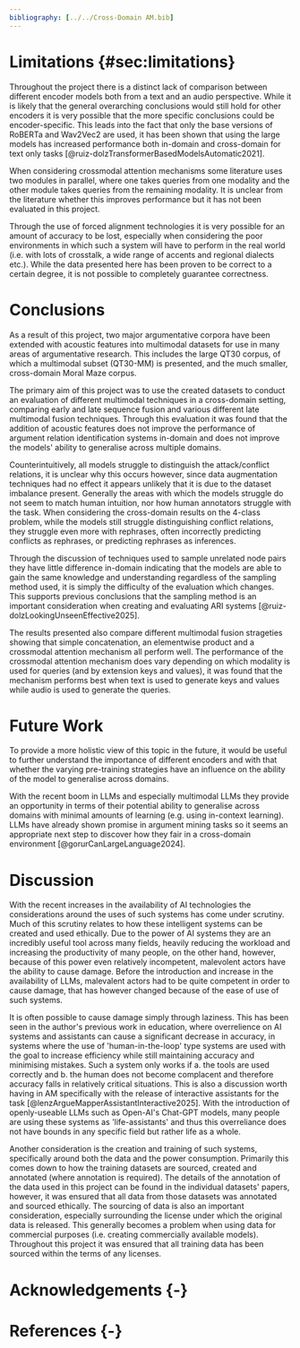```yaml
---
bibliography: [../../Cross-Domain AM.bib]
---
```


# Limitations {#sec:limitations}

Throughout the project there is a distinct lack of comparison between different encoder models both from a text and an audio perspective. While it is likely that the general overarching conclusions would still hold for other encoders it is very possible that the more specific conclusions could be encoder-specific. This leads into the fact that only the base versions of RoBERTa and Wav2Vec2 are used, it has been shown that using the large models has increased performance both in-domain and cross-domain for text only tasks [@ruiz-dolzTransformerBasedModelsAutomatic2021].

When considering crossmodal attention mechanisms some literature uses two modules in parallel, where one takes queries from one modality and the other module takes queries from the remaining modality. It is unclear from the literature whether this improves performance but it has not been evaluated in this project.

Through the use of forced alignment technologies it is very possible for an amount of accuracy to be lost, especially when considering the poor environments in which such a system will have to perform in the real world (i.e. with lots of crosstalk, a wide range of accents and regional dialects etc.). While the data presented here has been proven to be correct to a certain degree, it is not possible to completely guarantee correctness.

# Conclusions

As a result of this project, two major argumentative corpora have been extended with acoustic features into multimodal datasets for use in many areas of argumentative research. This includes the large QT30 corpus, of which a multimodal subset (QT30-MM) is presented, and the much smaller, cross-domain Moral Maze corpus.

The primary aim of this project was to use the created datasets to conduct an evaluation of different multimodal techniques in a cross-domain setting, comparing early and late sequence fusion and various different late multimodal fusion techniques. Through this evaluation it was found that the addition of acoustic features does not improve the performance of argument relation identification systems in-domain and does not improve the models' ability to generalise across multiple domains.

Counterintuitively, all models struggle to distinguish the attack/conflict relations, it is unclear why this occurs however, since data augmentation techniques had no effect it appears unlikely that it is due to the dataset imbalance present. Generally the areas with which the models struggle do not seem to match human intuition, nor how human annotators struggle with the task. When considering the cross-domain results on the 4-class problem, while the models still struggle distinguishing conflict relations, they struggle even more with rephrases, often incorrectly predicting conflicts as rephrases, or predicting rephrases as inferences.

Through the discussion of techniques used to sample unrelated node pairs they have little difference in-domain indicating that the models are able to gain the same knowledge and understanding regardless of the sampling method used, it is simply the difficulty of the evaluation which changes. This supports previous conclusions that the sampling method is an important consideration when creating and evaluating ARI systems [@ruiz-dolzLookingUnseenEffective2025].

The results presented also compare different multimodal fusion strageties showing that simple concatenation, an elementwise product and a crossmodal attention mechanism all perform well. The performance of the crossmodal attention mechanism does vary depending on which modality is used for queries (and by extension keys and values), it was found that the mechanism performs best when text is used to generate keys and values while audio is used to generate the queries.

# Future Work

To provide a more holistic view of this topic in the future, it would be useful to further understand the importance of different encoders and with that whether the varying pre-training strategies have an influence on the ability of the model to generalise across domains.

With the recent boom in LLMs and especially multimodal LLMs they provide an opportunity in terms of their potential ability to generalise across domains with minimal amounts of learning (e.g. using in-context learning). LLMs have already shown promise in argument mining tasks so it seems an appropriate next step to discover how they fair in a cross-domain environment [@gorurCanLargeLanguage2024].

# Discussion

With the recent increases in the availability of AI technologies the considerations around the uses of such systems has come under scrutiny. Much of this scrutiny relates to how these intelligent systems can be created and used ethically. Due to the power of AI systems they are an incredibly useful tool across many fields, heavily reducing the workload and increasing the productivity of many people, on the other hand, however, because of this power even relatively incompetent, malevolent actors have the ability to cause damage. Before the introduction and increase in the availability of LLMs, malevalent actors had to be quite competent in order to cause damage, that has however changed because of the ease of use of such systems.

It is often possible to cause damage simply through laziness. This has been seen in the author's previous work in education, where overrelience on AI systems and assistants can cause a significant decrease in accuracy, in systems where the use of 'human-in-the-loop' type systems are used with the goal to increase efficiency while still maintaining accuracy and minimising mistakes. Such a system only works if a. the tools are used correctly and b. the human does not become complacent and therefore accuracy falls in relatively critical situations. This is also a discussion worth having in AM specifically with the release of interactive assistants for the task [@lenzArgueMapperAssistantInteractive2025]. With the introduction of openly-useable LLMs such as Open-AI's Chat-GPT models, many people are using these systems as 'life-assistants' and thus this overreliance does not have bounds in any specific field but rather life as a whole.

Another consideration is the creation and training of such systems, specifically around both the data and the power consumption. Primarily this comes down to how the training datasets are sourced, created and annotated (where annotation is required). The details of the annotation of the data used in this project can be found in the individual datasets' papers, however, it was ensured that all data from those datasets was annotated and sourced ethically. The sourcing of data is also an important consideration, especially surrounding the license under which the original data is released. This generally becomes a problem when using data for commercial purposes (i.e. creating commercially available models). Throughout this project it was ensured that all training data has been sourced within the terms of any licenses.

# Acknowledgements {-}

# References {-}

<div id="refs"></div>